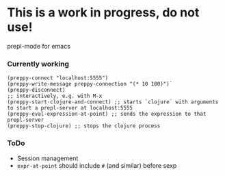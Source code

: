 # This is a work in progress, do not use!
prepl-mode for emacs

### Currently working
```emacs-lisp
(preppy-connect "localhost:5555")
(preppy-write-message preppy-connection "(* 10 100)")`
(preppy-disconnect)
;; interactively, e.g. with M-x
(preppy-start-clojure-and-connect) ;; starts `clojure` with arguments to start a prepl-server at localhost:5555
(preppy-eval-expression-at-point) ;; sends the expression to that prepl-server
(preppy-stop-clojure) ;; stops the clojure process
```

### ToDo
- Session management
- `expr-at-point` should include `#` (and similar) before sexp

